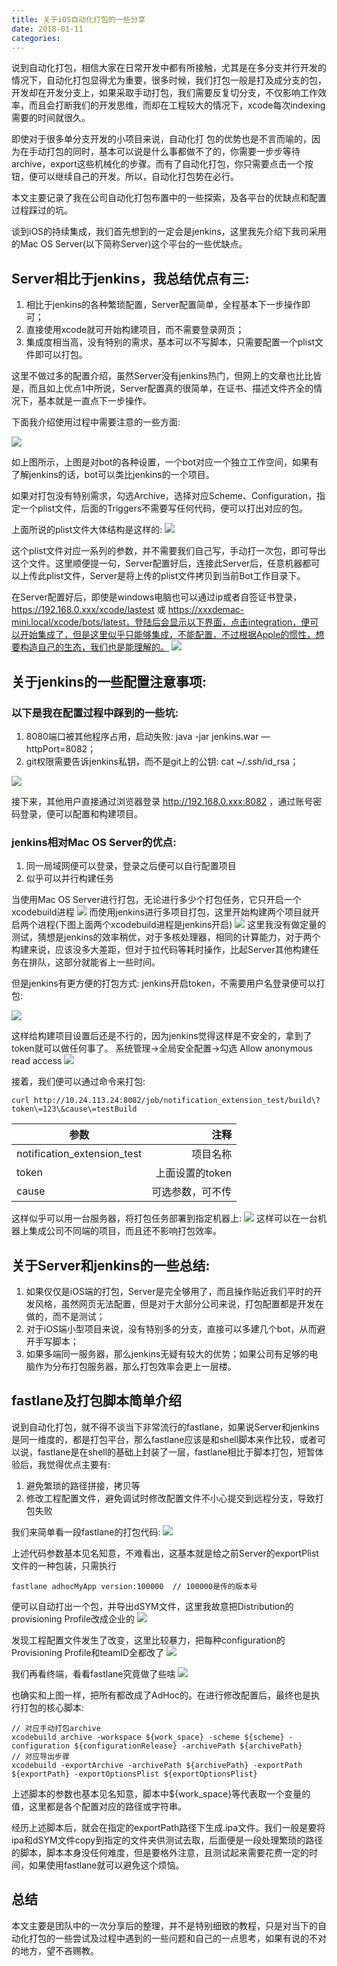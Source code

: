 ```yaml
---
title: 关于iOS自动化打包的一些分享
date: 2018-01-11
categories: 
---
```


说到自动化打包，相信大家在日常开发中都有所接触，尤其是在多分支并行开发的情况下，自动化打包显得尤为重要，很多时候，我们打包一般是打及成分支的包，开发却在开发分支上，如果采取手动打包，我们需要反复切分支，不仅影响工作效率，而且会打断我们的开发思维，而却在工程较大的情况下，xcode每次indexing需要的时间就很久。

即使对于很多单分支开发的小项目来说，自动化打 包的优势也是不言而喻的，因为在手动打包的同时，基本可以说是什么事都做不了的，你需要一步步等待archive，export这些机械化的步骤。而有了自动化打包，你只需要点击一个按钮，便可以继续自己的开发。所以，自动化打包势在必行。

本文主要记录了我在公司自动化打包布置中的一些探索，及各平台的优缺点和配置过程踩过的坑。

谈到iOS的持续集成，我们首先想到的一定会是jenkins，这里我先介绍下我司采用的Mac OS Server(以下简称Server)这个平台的一些优缺点。

## Server相比于jenkins，我总结优点有三: 

1. 相比于jenkins的各种繁琐配置，Server配置简单，全程基本下一步操作即可；
2. 直接使用xcode就可开始构建项目，而不需要登录网页；
3. 集成度相当高，没有特别的需求，基本可以不写脚本，只需要配置一个plist文件即可以打包。
 
这里不做过多的配置介绍，虽然Server没有jenkins热门，但网上的文章也比比皆是，而且如上优点1中所说，Server配置真的很简单，在证书、描述文件齐全的情况下，基本就是一直点下一步操作。

下面我介绍使用过程中需要注意的一些方面: 

![](http://p28r7eh75.bkt.clouddn.com/%E5%85%B3%E4%BA%8EiOS%E8%87%AA%E5%8A%A8%E5%8C%96%E6%89%93%E5%8C%85%E7%9A%84%E4%B8%80%E4%BA%9B%E5%88%86%E4%BA%AB/xcode_integration.png)

如上图所示，上图是对bot的各种设置，一个bot对应一个独立工作空间，如果有了解jenkins的话，bot可以类比jenkins的一个项目。

如果对打包没有特别需求，勾选Archive，选择对应Scheme、Configuration，指定一个plist文件，后面的Triggers不需要写任何代码，便可以打出对应的包。

上面所说的plist文件大体结构是这样的:
![](http://p28r7eh75.bkt.clouddn.com/%E5%85%B3%E4%BA%8EiOS%E8%87%AA%E5%8A%A8%E5%8C%96%E6%89%93%E5%8C%85%E7%9A%84%E4%B8%80%E4%BA%9B%E5%88%86%E4%BA%AB/exportPlist.png)

这个plist文件对应一系列的参数，并不需要我们自己写，手动打一次包，即可导出这个文件。这里顺便提一句，Server配置好后，连接此Server后，任意机器都可以上传此plist文件，Server是将上传的plist文件拷贝到当前Bot工作目录下。

在Server配置好后，即使是windows电脑也可以通过ip或者自签证书登录，
https://192.168.0.xxx/xcode/lastest 或 https://xxxdemac-mini.local/xcode/bots/latest，登陆后会显示以下界面，点击integration，便可以开始集成了，但是这里似乎只能够集成，不能配置，不过根据Apple的惯性，想要构造自己的生态，我们也是能理解的。
![](http://p28r7eh75.bkt.clouddn.com/%E5%85%B3%E4%BA%8EiOS%E8%87%AA%E5%8A%A8%E5%8C%96%E6%89%93%E5%8C%85%E7%9A%84%E4%B8%80%E4%BA%9B%E5%88%86%E4%BA%AB/xcode_page.png)


## 关于jenkins的一些配置注意事项:
### 以下是我在配置过程中踩到的一些坑:

1. 8080端口被其他程序占用，启动失败: java -jar jenkins.war —httpPort=8082；
2. git权限需要告诉jenkins私钥，而不是git上的公钥: cat ~/.ssh/id_rsa；

![](http://p28r7eh75.bkt.clouddn.com/%E5%85%B3%E4%BA%8EiOS%E8%87%AA%E5%8A%A8%E5%8C%96%E6%89%93%E5%8C%85%E7%9A%84%E4%B8%80%E4%BA%9B%E5%88%86%E4%BA%AB/jenkins_rsa.png)

接下来，其他用户直接通过浏览器登录 http://192.168.0.xxx:8082 ，通过账号密码登录，便可以配置和构建项目。

### jenkins相对Mac OS Server的优点:

1. 同一局域网便可以登录，登录之后便可以自行配置项目
2. 似乎可以并行构建任务

当使用Mac OS Server进行打包，无论进行多少个打包任务，它只开启一个xcodebuild进程
![](http://p28r7eh75.bkt.clouddn.com/%E5%85%B3%E4%BA%8EiOS%E8%87%AA%E5%8A%A8%E5%8C%96%E6%89%93%E5%8C%85%E7%9A%84%E4%B8%80%E4%BA%9B%E5%88%86%E4%BA%AB/xcodebuild_process_server.png)
而使用jenkins进行多项目打包，这里开始构建两个项目就开启两个进程(下图上面两个xcodebuild进程是jenkins开启)
![](http://p28r7eh75.bkt.clouddn.com/%E5%85%B3%E4%BA%8EiOS%E8%87%AA%E5%8A%A8%E5%8C%96%E6%89%93%E5%8C%85%E7%9A%84%E4%B8%80%E4%BA%9B%E5%88%86%E4%BA%AB/xcodebuild_process_jenkins.png)
这里我没有做定量的测试，猜想是jenkins的效率稍优，对于多核处理器，相同的计算能力，对于两个构建来说，应该没多大差距，但对于拉代码等耗时操作，比起Server其他构建任务在排队，这部分就能省上一些时间。

但是jenkins有更方便的打包方式:
jenkins开启token，不需要用户名登录便可以打包:

![](http://p28r7eh75.bkt.clouddn.com/%E5%85%B3%E4%BA%8EiOS%E8%87%AA%E5%8A%A8%E5%8C%96%E6%89%93%E5%8C%85%E7%9A%84%E4%B8%80%E4%BA%9B%E5%88%86%E4%BA%AB/jenkins_token.png)

这样给构建项目设置后还是不行的，因为jenkins觉得这样是不安全的，拿到了token就可以做任何事了。
系统管理->全局安全配置->勾选 Allow anonymous read access
![](http://p28r7eh75.bkt.clouddn.com/%E5%85%B3%E4%BA%8EiOS%E8%87%AA%E5%8A%A8%E5%8C%96%E6%89%93%E5%8C%85%E7%9A%84%E4%B8%80%E4%BA%9B%E5%88%86%E4%BA%AB/jenkins_allow_anonymous_read_access.png)

接着，我们便可以通过命令来打包:
```
curl http://10.24.113.24:8082/job/notification_extension_test/build\?token\=123\&cause\=testBuild
```

| 参数       						| 注释    |
| --------   						| -----:   |
| notification_extension_test | 项目名称     |
| token       					| 上面设置的token    |
| cause        					| 可选参数，可不传      |

这样似乎可以用一台服务器，将打包任务部署到指定机器上:
![](http://p28r7eh75.bkt.clouddn.com/%E5%85%B3%E4%BA%8EiOS%E8%87%AA%E5%8A%A8%E5%8C%96%E6%89%93%E5%8C%85%E7%9A%84%E4%B8%80%E4%BA%9B%E5%88%86%E4%BA%AB/jenkins_servers.png)
这样可以在一台机器上集成公司不同端的项目，而且还不影响打包效率。

## 关于Server和jenkins的一些总结:
1. 如果仅仅是iOS端的打包，Server是完全够用了，而且操作贴近我们平时的开发风格，虽然网页无法配置，但是对于大部分公司来说，打包配置都是开发在做的，而不是测试；
2. 对于iOS端小型项目来说，没有特别多的分支，直接可以多建几个bot，从而避开手写脚本；
3. 如果多端同一服务器，那么jenkins无疑有较大的优势；如果公司有足够的电脑作为分布打包服务器，那么打包效率会更上一层楼。

## fastlane及打包脚本简单介绍
说到自动化打包，就不得不谈当下非常流行的fastlane，如果说Server和jenkins是同一维度的，都是打包平台，那么fastlane应该是和shell脚本来作比较，或者可以说，fastlane是在shell的基础上封装了一层，fastlane相比于脚本打包，短暂体验后，我觉得优点主要有:

1. 避免繁琐的路径拼接，拷贝等
2. 修改工程配置文件，避免调试时修改配置文件不小心提交到远程分支，导致打包失败

我们来简单看一段fastlane的打包代码:
![](http://p28r7eh75.bkt.clouddn.com/%E5%85%B3%E4%BA%8EiOS%E8%87%AA%E5%8A%A8%E5%8C%96%E6%89%93%E5%8C%85%E7%9A%84%E4%B8%80%E4%BA%9B%E5%88%86%E4%BA%AB/fastlane_demo.png)

上述代码参数基本见名知意，不难看出，这基本就是给之前Server的exportPlist文件的一种包装，只需执行

```
fastlane adhocMyApp version:100000  // 100000是传的版本号
```
便可以自动打出一个包，并导出dSYM文件，这里我故意把Distribution的provisioning Profile改成企业的
![](http://p28r7eh75.bkt.clouddn.com/%E5%85%B3%E4%BA%8EiOS%E8%87%AA%E5%8A%A8%E5%8C%96%E6%89%93%E5%8C%85%E7%9A%84%E4%B8%80%E4%BA%9B%E5%88%86%E4%BA%AB/fastlane_configuration.png)

发现工程配置文件发生了改变，这里比较暴力，把每种configuration的Provisioning Profile和teamID全都改了
![](http://p28r7eh75.bkt.clouddn.com/%E5%85%B3%E4%BA%8EiOS%E8%87%AA%E5%8A%A8%E5%8C%96%E6%89%93%E5%8C%85%E7%9A%84%E4%B8%80%E4%BA%9B%E5%88%86%E4%BA%AB/fastlane_change_configuration.png)

我们再看终端，看看fastlane究竟做了些啥
![](http://p28r7eh75.bkt.clouddn.com/%E5%85%B3%E4%BA%8EiOS%E8%87%AA%E5%8A%A8%E5%8C%96%E6%89%93%E5%8C%85%E7%9A%84%E4%B8%80%E4%BA%9B%E5%88%86%E4%BA%AB/fastlane_temernal.png)

也确实和上图一样，把所有都改成了AdHoc的。在进行修改配置后，最终也是执行打包的核心脚本:

```
// 对应手动打包archive
xcodebuild archive -workspace ${work_space} -scheme ${scheme} -configuration ${configurationRelease} -archivePath ${archivePath}
// 对应导出步骤
xcodebuild -exportArchive -archivePath ${archivePath} -exportPath ${exportPath} -exportOptionsPlist ${exportOptionsPlist}

```

上述脚本的参数也基本见名知意，脚本中${work_space}等代表取一个变量的值，这里都是各个配置对应的路径或字符串。

经历上述脚本后，就会在指定的exportPath路径下生成.ipa文件。我们一般是要将ipa和dSYM文件copy到指定的文件夹供测试去取，后面便是一段处理繁琐的路径的脚本，脚本本身没任何难度，但是要格外注意，且测试起来需要花费一定的时间，如果使用fastlane就可以避免这个烦恼。

## 总结
本文主要是团队中的一次分享后的整理，并不是特别细致的教程，只是对当下的自动化打包的一些尝试及过程中遇到的一些问题和自己的一点思考，如果有说的不对的地方，望不吝赐教。
